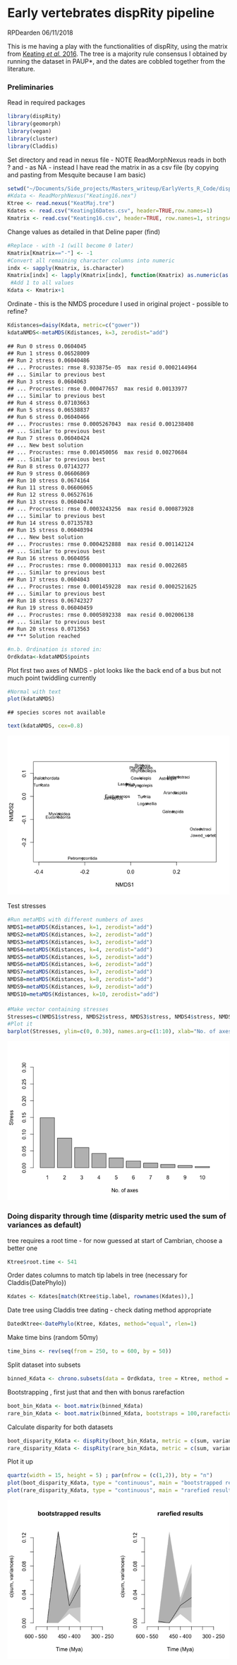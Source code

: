 Early vertebrates dispRity pipeline
================
RPDearden
06/11/2018

This is me having a play with the functionalities of dispRity, using the matrix from [Keating *et al.* 2016](http://rspb.royalsocietypublishing.org/content/283/1826/20152917). The tree is a majority rule consensus I obtained by running the dataset in PAUP\*, and the dates are cobbled together from the literature.

### Preliminaries

Read in required packages

``` r
library(dispRity)
library(geomorph)
library(vegan)
library(cluster)
library(Claddis)
```

Set directory and read in nexus file - NOTE ReadMorphNexus reads in both ? and - as NA - instead I have read the matrix in as a csv file (by copying and pasting from Mesquite because I am basic)

``` r
setwd("~/Documents/Side_projects/Masters_writeup/EarlyVerts_R_Code/dispRity_Pipeline")
#Kdata <- ReadMorphNexus("Keating16.nex")
Ktree <- read.nexus("KeatMaj.tre")
Kdates <- read.csv("Keating16Dates.csv", header=TRUE,row.names=1)
Kmatrix <- read.csv("Keating16.csv", header=TRUE, row.names=1, stringsAsFactors = FALSE, na.strings="?") #Reads ? as NA?
```

Change values as detailed in that Deline paper (find)

``` r
#Replace - with -1 (will become 0 later)
Kmatrix[Kmatrix=="-"] <- -1
#Convert all remaining character columns into numeric
indx <- sapply(Kmatrix, is.character)
Kmatrix[indx] <- lapply(Kmatrix[indx], function(Kmatrix) as.numeric(as.character(Kmatrix))) 
 #Add 1 to all values
Kdata <- Kmatrix+1
```

Ordinate - this is the NMDS procedure I used in original project - possible to refine?

``` r
Kdistances=daisy(Kdata, metric=c("gower"))
kdataNMDS<-metaMDS(Kdistances, k=3, zerodist="add")
```

    ## Run 0 stress 0.0604045 
    ## Run 1 stress 0.06528009 
    ## Run 2 stress 0.06040486 
    ## ... Procrustes: rmse 8.933875e-05  max resid 0.0002144964 
    ## ... Similar to previous best
    ## Run 3 stress 0.0604063 
    ## ... Procrustes: rmse 0.000477657  max resid 0.00133977 
    ## ... Similar to previous best
    ## Run 4 stress 0.07103663 
    ## Run 5 stress 0.06538837 
    ## Run 6 stress 0.06040466 
    ## ... Procrustes: rmse 0.0005267043  max resid 0.001238408 
    ## ... Similar to previous best
    ## Run 7 stress 0.06040424 
    ## ... New best solution
    ## ... Procrustes: rmse 0.001450056  max resid 0.00270684 
    ## ... Similar to previous best
    ## Run 8 stress 0.07143277 
    ## Run 9 stress 0.06606869 
    ## Run 10 stress 0.0674164 
    ## Run 11 stress 0.06606065 
    ## Run 12 stress 0.06527616 
    ## Run 13 stress 0.06040474 
    ## ... Procrustes: rmse 0.0003243256  max resid 0.000873928 
    ## ... Similar to previous best
    ## Run 14 stress 0.07135783 
    ## Run 15 stress 0.06040394 
    ## ... New best solution
    ## ... Procrustes: rmse 0.0004252888  max resid 0.001142124 
    ## ... Similar to previous best
    ## Run 16 stress 0.0604056 
    ## ... Procrustes: rmse 0.0008001313  max resid 0.0022685 
    ## ... Similar to previous best
    ## Run 17 stress 0.0604043 
    ## ... Procrustes: rmse 0.0001459228  max resid 0.0002521625 
    ## ... Similar to previous best
    ## Run 18 stress 0.06742327 
    ## Run 19 stress 0.06040459 
    ## ... Procrustes: rmse 0.0005892338  max resid 0.002006138 
    ## ... Similar to previous best
    ## Run 20 stress 0.0713563 
    ## *** Solution reached

``` r
#n.b. Ordination is stored in:
Ordkdata<-kdataNMDS$points
```

Plot first two axes of NMDS - plot looks like the back end of a bus but not much point twiddling currently

``` r
#Normal with text
plot(kdataNMDS)
```

    ## species scores not available

``` r
text(kdataNMDS, cex=0.8)
```

![](dispRity_pipeline_files/figure-markdown_github/unnamed-chunk-5-1.png)

Test stresses

``` r
#Run metaMDS with different numbers of axes
NMDS1=metaMDS(Kdistances, k=1, zerodist="add")
NMDS2=metaMDS(Kdistances, k=2, zerodist="add")
NMDS3=metaMDS(Kdistances, k=3, zerodist="add")
NMDS4=metaMDS(Kdistances, k=4, zerodist="add")
NMDS5=metaMDS(Kdistances, k=5, zerodist="add")
NMDS6=metaMDS(Kdistances, k=6, zerodist="add")
NMDS7=metaMDS(Kdistances, k=7, zerodist="add")
NMDS8=metaMDS(Kdistances, k=8, zerodist="add")
NMDS9=metaMDS(Kdistances, k=9, zerodist="add")
NMDS10=metaMDS(Kdistances, k=10, zerodist="add")

#Make vector containing stresses
Stresses=c(NMDS1$stress, NMDS2$stress, NMDS3$stress, NMDS4$stress, NMDS5$stress, NMDS6$stress, NMDS7$stress, NMDS8$stress, NMDS9$stress, NMDS10$stress)
#Plot it
barplot(Stresses, ylim=c(0, 0.30), names.arg=c(1:10), xlab="No. of axes", ylab="Stress")
```

![](dispRity_pipeline_files/figure-markdown_github/unnamed-chunk-6-1.png)

<!-- Alternatively originally did like below lazily using default Claddis.ordination settings, but have a think about appropriate methods -->
<!-- ```{r warning=FALSE} -->
<!-- OrdKdata <- Claddis.ordination(Kdata) -->
<!-- ``` -->
### Doing disparity through time (disparity metric used the sum of variances as default)

tree requires a root time - for now guessed at start of Cambrian, choose a better one

``` r
Ktree$root.time <- 541
```

Order dates columns to match tip labels in tree (necessary for Claddis{DatePhylo})

``` r
Kdates <- Kdates[match(Ktree$tip.label, rownames(Kdates)),]
```

Date tree using Claddis tree dating - check dating method appropriate

``` r
DatedKtree<-DatePhylo(Ktree, Kdates, method="equal", rlen=1)
```

Make time bins (random 50my)

``` r
time_bins <- rev(seq(from = 250, to = 600, by = 50))
```

Split dataset into subsets

``` r
binned_Kdata <- chrono.subsets(data = Ordkdata, tree = Ktree, method = "discrete", time = time_bins, inc.nodes = FALSE,FADLAD = Kdates)
```

Bootstrapping , first just that and then with bonus rarefaction

``` r
boot_bin_Kdata <- boot.matrix(binned_Kdata)
rare_bin_Kdata <- boot.matrix(binned_Kdata, bootstraps = 100,rarefaction = 6)
```

Calculate disparity for both datasets

``` r
boot_disparity_Kdata <- dispRity(boot_bin_Kdata, metric = c(sum, variances))
rare_disparity_Kdata <- dispRity(rare_bin_Kdata, metric = c(sum, variances))
```

Plot it up

``` r
quartz(width = 15, height = 5) ; par(mfrow = (c(1,2)), bty = "n")
plot(boot_disparity_Kdata, type = "continuous", main = "bootstrapped results")
plot(rare_disparity_Kdata, type = "continuous", main = "rarefied results")
```

![](dispRity_pipeline_files/figure-markdown_github/unnamed-chunk-14-1.png)

<!-- Testing bins difference - won't work with this dataset as not enough data -->
<!-- ```{r warning=FALSE} -->
<!-- #test.dispRity(boot_disparity_Kdata, test = wilcox.test, comparison = "sequential",correction = "bonferroni") -->
<!-- ``` -->
